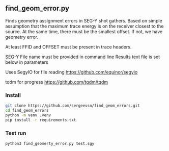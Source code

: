 ## find_geom_error.py

Finds geometry assignment errors in SEG-Y shot gathers.
Based on simple assumption that the maximum trace energy is on 
the receiver closest to the source. At the same time, there must be 
the smallest offset. If not, we have geometry error. 

At least FFID and OFFSET must be present in trace headers.

SEG-Y File name must be provided in command line
Results text file is set below in parameters


Uses SegyIO for file reading https://github.com/equinor/segyio

tqdm for progress https://github.com/tqdm/tqdm

### Install
```bash
git clone https://github.com/sergeevsn/find_geom_errors.git
cd find_geom_errors
python -m venv .venv
pip install -r requirements.txt
```

### Test run
```bash
python3 find_geomerty_error.py test.sgy
```
